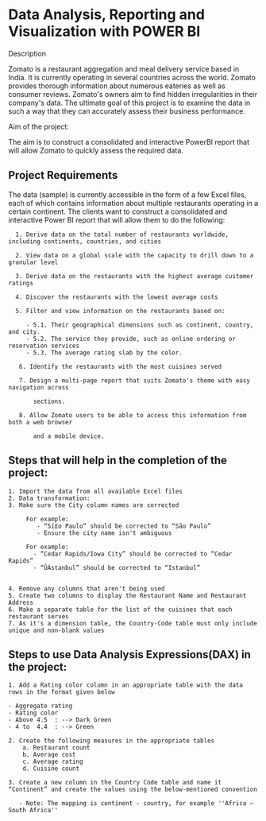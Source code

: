 # Data Analysis, Reporting and Visualization with POWER BI

Description

Zomato is a restaurant aggregation and meal delivery service based in India. It is currently operating in several countries across the world. Zomato provides thorough information about numerous eateries as well as consumer reviews. Zomato's owners aim to find hidden irregularities in their company's data. The ultimate goal of this project is to examine the data in such a way that they can accurately assess their business performance.


Aim of the project:

The aim is to construct a consolidated and interactive PowerBI report that will allow Zomato to quickly assess the required data.


## Project Requirements

The data (sample) is currently accessible in the form of a few Excel files, each of which contains information about multiple restaurants operating in a certain continent. The clients want to construct a consolidated and interactive Power BI report that will allow them to do the following:


      1. Derive data on the total number of restaurants worldwide, including continents, countries, and cities

      2. View data on a global scale with the capacity to drill down to a granular level

      3. Derive data on the restaurants with the highest average customer ratings

      4. Discover the restaurants with the lowest average costs

      5. Filter and view information on the restaurants based on:

         - 5.1. Their geographical dimensions such as continent, country, and city.
         - 5.2. The service they provide, such as online ordering or reservation services
         - 5.3. The average rating slab by the color.
          
       6. Identify the restaurants with the most cuisines served

       7. Design a multi-page report that suits Zomato's theme with easy navigation across  

           sections.

       8. Allow Zomato users to be able to access this information from both a web browser 

           and a mobile device.


## Steps that will help in the completion of the project:

    1. Import the data from all available Excel files
    2. Data transformation: 
    3. Make sure the City column names are corrected 
         
         For example: 
            - “Sí£o Paulo” should be corrected to “São Paulo”
            - Ensure the city name isn't ambiguous
    
         For example: 
           - “Cedar Rapids/Iowa City” should be corrected to “Cedar Rapids”
           - “ÛÁstanbul” should be corrected to “Istanbul”

 
    4. Remove any columns that aren't being used 
    5. Create two columns to display the Restaurant Name and Restaurant Address
    6. Make a separate table for the list of the cuisines that each restaurant serves
    7. As it's a dimension table, the Country-Code table must only include unique and non-blank values


## Steps to use Data Analysis Expressions(DAX) in the project:

    1. Add a Rating color column in an appropriate table with the data rows in the format given below

    - Aggregate rating                         
    - Rating color     
    - Above 4.5  : --> Dark Green
    - 4 to  4.4  : --> Green

    2. Create the following measures in the appropriate tables 
        a. Restaurant count
        b. Average cost
        c. Average rating 
        d. Cuisine count

    3. Create a new column in the Country Code table and name it “Continent” and create the values using the below-mentioned convention

       - Note: The mapping is continent - country, for example ''Africa – South Africa'' 


